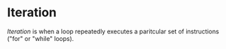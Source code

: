 # Iteration 

*Iteration* is when a loop repeatedly executes a paritcular 
set of instructions ("for" or "while" loops). 


